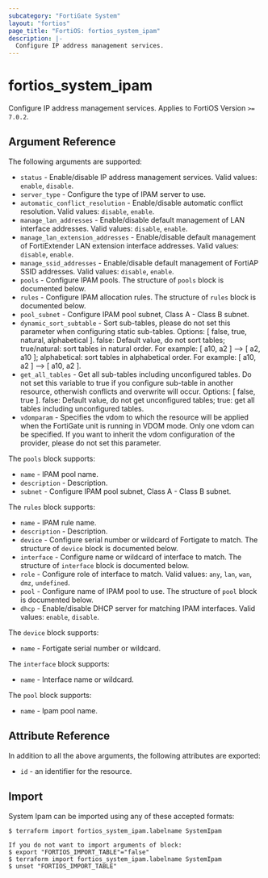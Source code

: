 ```yaml
---
subcategory: "FortiGate System"
layout: "fortios"
page_title: "FortiOS: fortios_system_ipam"
description: |-
  Configure IP address management services.
---
```


# fortios_system_ipam
Configure IP address management services. Applies to FortiOS Version `>= 7.0.2`.

## Argument Reference

The following arguments are supported:

* `status` - Enable/disable IP address management services. Valid values: `enable`, `disable`.
* `server_type` - Configure the type of IPAM server to use.
* `automatic_conflict_resolution` - Enable/disable automatic conflict resolution. Valid values: `disable`, `enable`.
* `manage_lan_addresses` - Enable/disable default management of LAN interface addresses. Valid values: `disable`, `enable`.
* `manage_lan_extension_addresses` - Enable/disable default management of FortiExtender LAN extension interface addresses. Valid values: `disable`, `enable`.
* `manage_ssid_addresses` - Enable/disable default management of FortiAP SSID addresses. Valid values: `disable`, `enable`.
* `pools` - Configure IPAM pools. The structure of `pools` block is documented below.
* `rules` - Configure IPAM allocation rules. The structure of `rules` block is documented below.
* `pool_subnet` - Configure IPAM pool subnet, Class A - Class B subnet.
* `dynamic_sort_subtable` - Sort sub-tables, please do not set this parameter when configuring static sub-tables. Options: [ false, true, natural, alphabetical ]. false: Default value, do not sort tables; true/natural: sort tables in natural order. For example: [ a10, a2 ] --> [ a2, a10 ]; alphabetical: sort tables in alphabetical order. For example: [ a10, a2 ] --> [ a10, a2 ].
* `get_all_tables` - Get all sub-tables including unconfigured tables. Do not set this variable to true if you configure sub-table in another resource, otherwish conflicts and overwrite will occur. Options: [ false, true ]. false: Default value, do not get unconfigured tables; true: get all tables including unconfigured tables. 
* `vdomparam` - Specifies the vdom to which the resource will be applied when the FortiGate unit is running in VDOM mode. Only one vdom can be specified. If you want to inherit the vdom configuration of the provider, please do not set this parameter.

The `pools` block supports:

* `name` - IPAM pool name.
* `description` - Description.
* `subnet` - Configure IPAM pool subnet, Class A - Class B subnet.

The `rules` block supports:

* `name` - IPAM rule name.
* `description` - Description.
* `device` - Configure serial number or wildcard of Fortigate to match. The structure of `device` block is documented below.
* `interface` - Configure name or wildcard of interface to match. The structure of `interface` block is documented below.
* `role` - Configure role of interface to match. Valid values: `any`, `lan`, `wan`, `dmz`, `undefined`.
* `pool` - Configure name of IPAM pool to use. The structure of `pool` block is documented below.
* `dhcp` - Enable/disable DHCP server for matching IPAM interfaces. Valid values: `enable`, `disable`.

The `device` block supports:

* `name` - Fortigate serial number or wildcard.

The `interface` block supports:

* `name` - Interface name or wildcard.

The `pool` block supports:

* `name` - Ipam pool name.


## Attribute Reference

In addition to all the above arguments, the following attributes are exported:
* `id` - an identifier for the resource.

## Import

System Ipam can be imported using any of these accepted formats:
```
$ terraform import fortios_system_ipam.labelname SystemIpam

If you do not want to import arguments of block:
$ export "FORTIOS_IMPORT_TABLE"="false"
$ terraform import fortios_system_ipam.labelname SystemIpam
$ unset "FORTIOS_IMPORT_TABLE"
```

